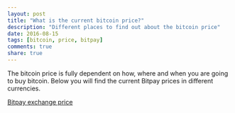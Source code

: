 ```yaml
---
layout: post
title: "What is the current bitcoin price?"
description: "Different places to find out about the bitcoin price"
date: 2016-08-15
tags: [bitcoin, price, bitpay]
comments: true
share: true
---
```


The bitcoin price is fully dependent on how, where and when you are going to buy bitcoin.
Below you will find the current Bitpay prices in different currencies.

[Bitpay exchange price](https://bitpay.com/bitcoin-exchange-rates)
